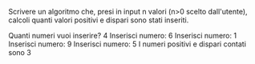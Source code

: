 Scrivere un algoritmo che, presi in input n valori (n>0 scelto dall'utente), calcoli quanti valori positivi e dispari sono stati inseriti.

Quanti numeri vuoi inserire? 4
Inserisci numero: 6
Inserisci numero: 1
Inserisci numero: 9
Inserisci numero: 5
I numeri positivi e dispari contati sono 3